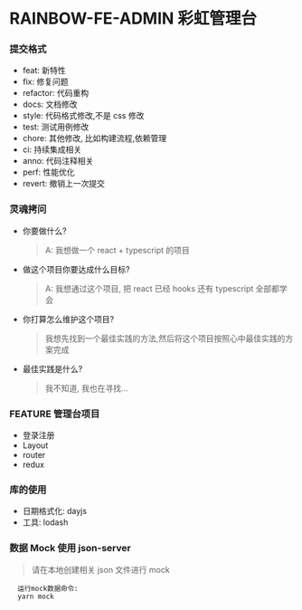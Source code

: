 # RAINBOW-FE-ADMIN 彩虹管理台

### 提交格式

- feat: 新特性
- fix: 修复问题
- refactor: 代码重构
- docs: 文档修改
- style: 代码格式修改,不是 css 修改
- test: 测试用例修改
- chore: 其他修改, 比如构建流程,依赖管理
- ci: 持续集成相关
- anno: 代码注释相关
- perf: 性能优化
- revert: 撤销上一次提交

### 灵魂拷问

- 你要做什么?
  > A: 我想做一个 react + typescript 的项目
- 做这个项目你要达成什么目标?
  > A: 我想通过这个项目, 把 react 已经 hooks 还有 typescript 全部都学会
- 你打算怎么维护这个项目?
  > 我想先找到一个最佳实践的方法,然后将这个项目按照心中最佳实践的方案完成
- 最佳实践是什么?
  > 我不知道, 我也在寻找...

### FEATURE 管理台项目

- 登录注册
- Layout
- router
- redux

### 库的使用

- 日期格式化: dayjs
- 工具: lodash

### 数据 Mock 使用 json-server

> 请在本地创建相关 json 文件进行 mock

```
  运行mock数据命令:
  yarn mock
```
